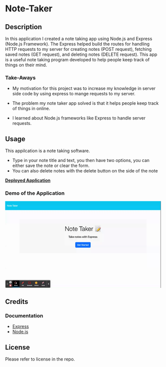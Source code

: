 # Note-Taker

## Description

In this application I created a note taking app using Node.js and Express (Node.js Framework). The Express helped build the routes for handling HTTP requests to my server for creating notes (POST request), fetching saved notes (GET request), and deleting notes (DELETE request). This app is a useful note taking program developed to help people keep track of things on their mind.

### Take-Aways

- My motivation for this project was to increase my knowledge in server side code by using express to mange requests to my server.

- The problem my note taker app solved is that it helps people keep track of things in online.

- I learned about Node.js frameworks like Express to handle server requests.

## Usage

This appilcation is a note taking software.

- Type in your note title and text, you then have two options, you can either save the note or clear the form.
- You can also delete notes with the delete button on the side of the note

**[Deployed Application](https://note-taker-kp-aa6665bda0a7.herokuapp.com/)**

### Demo of the Application

![Demo of the Appilcation](videos/Note-Taker-Gif.gif "Demo of the Appilcation")

## Credits

### Documentation

- [Express](https://expressjs.com/)
- [Node.js](https://nodejs.org/docs/latest/api/)

## License

Please refer to license in the repo.